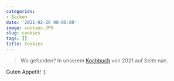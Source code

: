 ```yaml
---
categories:
- Backen
date: '2021-02-26 00:00:00'
image: cookies.JPG
slug: cookies
tags: []
title: Cookies
---
```



> Wo gefunden? In unserem [Kochbuch](https://drive.google.com/file/d/1OTIuJo0opKTimU0gug9hlcpmTNJdstUg/view) von 2021 auf Seite nan.

Guten Appetit! :)